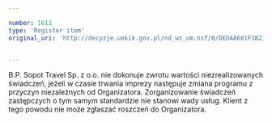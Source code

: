 ```yaml
---

number: 1611
type: 'Register item'
original_uri: 'http://decyzje.uokik.gov.pl/nd_wz_um.nsf/0/DEDAA681F1B21F5CC12575C300300F1B?OpenDocument'


---
```


B.P. Sopot Travel Sp. z o.o. nie dokonuje zwrotu wartości niezrealizowanych świadczeń, jeżeli w czasie trwania imprezy następuje zmiana programu z przyczyn niezależnych od Organizatora. Zorganizowanie świadczeń zastępczych o tym samym standardzie nie stanowi wady usług. Klient z tego powodu nie może zgłaszać roszczeń do Organizatora.
